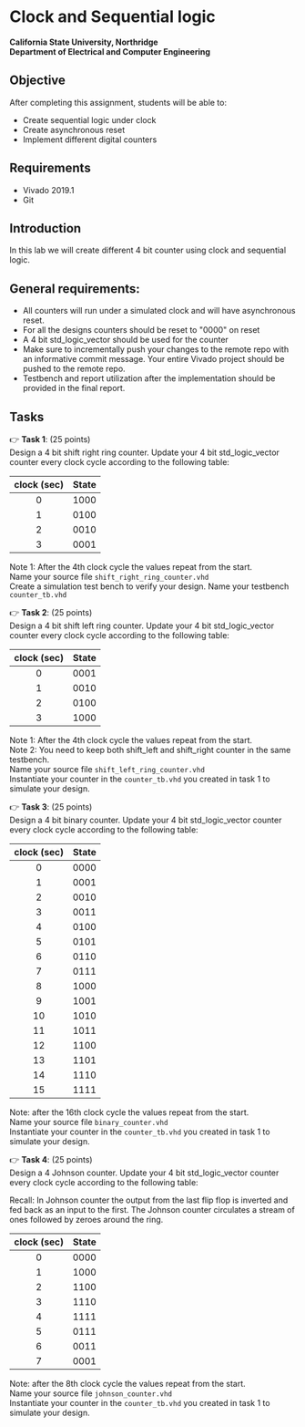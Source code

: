 # Clock and Sequential logic
**California State University, Northridge**  
**Department of Electrical and Computer Engineering**  

## Objective

After completing this assignment, students will be able to:
- Create sequential logic under clock
- Create asynchronous reset
- Implement different digital counters

## Requirements

- Vivado 2019.1
- Git

## Introduction
In this lab we will create different 4 bit counter using clock and sequential logic.

## General requirements:
- All counters will run under a simulated clock and will have asynchronous reset.
- For all the designs counters should be reset to "0000" on reset
- A 4 bit std_logic_vector should be used for the counter
- Make sure to incrementally push your changes to the remote repo with an informative commit message. Your entire Vivado project should be pushed to the remote repo.
- Testbench and report utilization after the implementation should be provided in the final report.

## Tasks

:point_right: **Task 1**: (25 points)  
Design a 4 bit shift right ring counter. Update your 4 bit std_logic_vector counter every clock cycle according to the following table:

| clock (sec) | State |
|:-----------:|:---------:|
| 0           | 1000      |
| 1           | 0100      |
| 2           | 0010      |
| 3           | 0001      |

Note 1: After the 4th clock cycle the values repeat from the start.  
Name your source file `shift_right_ring_counter.vhd`  
Create a simulation test bench to verify your design. Name your testbench `counter_tb.vhd`  

:point_right: **Task 2**: (25 points)  
Design a 4 bit shift left ring counter. Update your 4 bit std_logic_vector counter every clock cycle according to the following table:

| clock (sec) | State |
|:-----------:|:---------:|
| 0           | 0001      |
| 1           | 0010      |
| 2           | 0100      |
| 3           | 1000      |

Note 1: After the 4th clock cycle the values repeat from the start.  
Note 2: You need to keep both shift_left and shift_right counter in the same testbench.  
Name your source file `shift_left_ring_counter.vhd`  
Instantiate your counter in the `counter_tb.vhd` you created in task 1 to simulate your design.  

:point_right: **Task 3**: (25 points)  
Design a 4 bit binary counter. Update your 4 bit std_logic_vector counter every clock cycle according to the following table:

| clock (sec) | State |
|:-----------:|:---------:|
| 0           | 0000      |
| 1           | 0001      |
| 2           | 0010      |
| 3           | 0011      |
| 4           | 0100      |
| 5           | 0101      |
| 6           | 0110      |
| 7           | 0111      |
| 8           | 1000      |
| 9           | 1001      |
| 10          | 1010      |
| 11          | 1011      |
| 12          | 1100      |
| 13          | 1101      |
| 14          | 1110      |
| 15          | 1111      |

Note: after the 16th clock cycle the values repeat from the start.  
Name your source file `binary_counter.vhd`  
Instantiate your counter in the `counter_tb.vhd` you created in task 1 to simulate your design.  

:point_right: **Task 4**: (25 points)  
Design a 4 Johnson counter. Update your 4 bit std_logic_vector counter every clock cycle according to the following table:

Recall: In Johnson counter the output from the last flip flop is inverted and fed back as an input to the first. The Johnson counter circulates a stream of ones followed by zeroes around the ring. 

| clock (sec) | State |
|:-----------:|:---------:|
| 0           | 0000      |
| 1           | 1000      |
| 2           | 1100      |
| 3           | 1110      |
| 4           | 1111      |
| 5           | 0111      |
| 6           | 0011      |
| 7           | 0001      |

Note: after the 8th clock cycle the values repeat from the start.  
Name your source file `johnson_counter.vhd`   
Instantiate your counter in the `counter_tb.vhd` you created in task 1 to simulate your design.  
